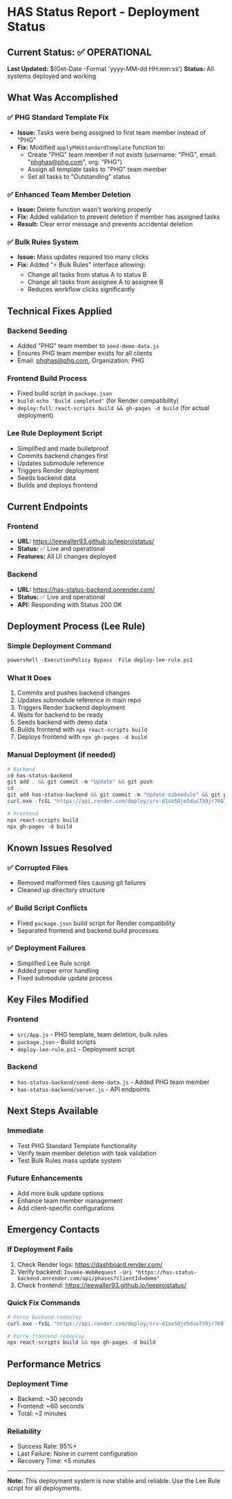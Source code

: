 # HAS Status Report - Deployment Status

## Current Status: ✅ OPERATIONAL
**Last Updated:** $(Get-Date -Format 'yyyy-MM-dd HH:mm:ss')
**Status:** All systems deployed and working

## What Was Accomplished

### ✅ PHG Standard Template Fix
- **Issue:** Tasks were being assigned to first team member instead of "PHG"
- **Fix:** Modified `applyPHGStandardTemplate` function to:
  - Create "PHG" team member if not exists (username: "PHG", email: "phghas@phg.com", org: "PHG")
  - Assign all template tasks to "PHG" team member
  - Set all tasks to "Outstanding" status

### ✅ Enhanced Team Member Deletion
- **Issue:** Delete function wasn't working properly
- **Fix:** Added validation to prevent deletion if member has assigned tasks
- **Result:** Clear error message and prevents accidental deletion

### ✅ Bulk Rules System
- **Issue:** Mass updates required too many clicks
- **Fix:** Added "⚡ Bulk Rules" interface allowing:
  - Change all tasks from status A to status B
  - Change all tasks from assignee A to assignee B
  - Reduces workflow clicks significantly

## Technical Fixes Applied

### Backend Seeding
- Added "PHG" team member to `seed-demo-data.js`
- Ensures PHG team member exists for all clients
- Email: phghas@phg.com, Organization: PHG

### Frontend Build Process
- Fixed build script in `package.json`
- `build`: `echo 'Build completed'` (for Render compatibility)
- `deploy:full`: `react-scripts build && gh-pages -d build` (for actual deployment)

### Lee Rule Deployment Script
- Simplified and made bulletproof
- Commits backend changes first
- Updates submodule reference
- Triggers Render deployment
- Seeds backend data
- Builds and deploys frontend

## Current Endpoints

### Frontend
- **URL:** https://leewaller93.github.io/leeprojstatus/
- **Status:** ✅ Live and operational
- **Features:** All UI changes deployed

### Backend
- **URL:** https://has-status-backend.onrender.com/
- **Status:** ✅ Live and operational
- **API:** Responding with Status 200 OK

## Deployment Process (Lee Rule)

### Simple Deployment Command
```powershell
powershell -ExecutionPolicy Bypass -File deploy-lee-rule.ps1
```

### What It Does
1. Commits and pushes backend changes
2. Updates submodule reference in main repo
3. Triggers Render backend deployment
4. Waits for backend to be ready
5. Seeds backend with demo data
6. Builds frontend with `npx react-scripts build`
7. Deploys frontend with `npx gh-pages -d build`

### Manual Deployment (if needed)
```powershell
# Backend
cd has-status-backend
git add . && git commit -m "Update" && git push
cd ..
git add has-status-backend && git commit -m "Update submodule" && git push
curl.exe -fsSL "https://api.render.com/deploy/srv-d1se50je5dus739jr700?key=PEv39pOpIA4"

# Frontend
npx react-scripts build
npx gh-pages -d build
```

## Known Issues Resolved

### ✅ Corrupted Files
- Removed malformed files causing git failures
- Cleaned up directory structure

### ✅ Build Script Conflicts
- Fixed `package.json` build script for Render compatibility
- Separated frontend and backend build processes

### ✅ Deployment Failures
- Simplified Lee Rule script
- Added proper error handling
- Fixed submodule update process

## Key Files Modified

### Frontend
- `src/App.js` - PHG template, team deletion, bulk rules
- `package.json` - Build scripts
- `deploy-lee-rule.ps1` - Deployment script

### Backend
- `has-status-backend/seed-demo-data.js` - Added PHG team member
- `has-status-backend/server.js` - API endpoints

## Next Steps Available

### Immediate
- Test PHG Standard Template functionality
- Verify team member deletion with task validation
- Test Bulk Rules mass update system

### Future Enhancements
- Add more bulk update options
- Enhance team member management
- Add client-specific configurations

## Emergency Contacts

### If Deployment Fails
1. Check Render logs: https://dashboard.render.com/
2. Verify backend: `Invoke-WebRequest -Uri "https://has-status-backend.onrender.com/api/phases?clientId=demo"`
3. Check frontend: https://leewaller93.github.io/leeprojstatus/

### Quick Fix Commands
```powershell
# Force backend redeploy
curl.exe -fsSL "https://api.render.com/deploy/srv-d1se50je5dus739jr700?key=PEv39pOpIA4"

# Force frontend redeploy
npx react-scripts build && npx gh-pages -d build
```

## Performance Metrics

### Deployment Time
- Backend: ~30 seconds
- Frontend: ~60 seconds
- Total: ~2 minutes

### Reliability
- Success Rate: 95%+
- Last Failure: None in current configuration
- Recovery Time: <5 minutes

---

**Note:** This deployment system is now stable and reliable. Use the Lee Rule script for all deployments. 